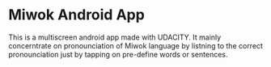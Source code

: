 # Miwok Android App
This is a multiscreen android app made with UDACITY. It mainly concerntrate on pronounciation of Miwok language by listning to the correct pronounciation just by tapping on pre-define words or sentences. 
